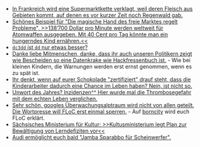 * [In Frankreich wird eine Supermarktkette verklagt, weil deren Fleisch aus Gebieten kommt, auf denen es vor kurzer Zeit noch Regenwald gab.](https://netzfrauen.org/2021/04/18/amazon-4/)
* [Schönes Beispiel für "Die magische Hand des freie Marktes regelt Probleme", >>138’700 Dollar pro Minute werden weltweit für Atomwaffen ausgegeben. Mit 40 Cent pro Tag könnte man ein hungerndes Kind ernähren.<<](https://www.sonnenseite.com/de/politik/milliarden-fuers-militaer-und-millionen-menschen-hungern/)
* [`dc3dd` ist `dd` nur etwas besser?](https://scheible.it/datenspeicher-mit-dd-und-dc3dd-sichern/)
* [Danke liebe Mitmenschen, danke, dass ihr auch unseren Politikern zeigt wie Bescheiden so eine Datenkrake wie Hackfressenbuch ist.](https://netzpolitik.org/2021/ach-du-scheisse-so-reagieren-europaabgeordnete-darauf-dass-ihre-handynummer-wegen-des-facebook-lecks-im-netz-steht/) - Wie bei kleinen Kindern, die Warnungen werden erst ernst genommen, wenn es zu spät ist.
* [Ihr denkt, wenn auf eurer Schokolade "zertifiziert" drauf steht, dass die Kinderarbeiter dadurch eine Chance im Leben haben? Nein, ist nicht so.](https://www.sonnenseite.com/de/wirtschaft/zertifizierter-kakao-darf-nicht-per-se-als-nachhaltig-bezeichnet-werden/)
* [Unwort des Jahres? Inzidenzen^^ Hier wurde mal die Thrombosegefahr mit dem echten Leben verglichen.](https://blog.fefe.de/?ts=9e8396a4)
* [Sehr schön, googles Überwachungsalptraum wird nicht von allen geteilt. Die Wortpresse will FLoC erst einmal sperren.](https://www.bleepingcomputer.com/news/security/wordpress-to-automatically-disable-google-floc-on-websites/) - Auf [borncity](https://www.borncity.com/blog/2021/04/19/gegenwind-fr-googles-floc-ansatz/) wird euch FLoC erklärt.
* [Sächsisches Ministerium für Kultur: >>Kultusministerium legt Plan zur Bewältigung von Lerndefiziten vor<<](https://www.bildung.sachsen.de/blog/index.php/2021/04/16/kultusministerium-legt-plan-zur-bewaeltigung-von-lerndefiziten-vor/)
* [Audi ermöglicht euch bald "Jamba Sparabbo für Scheinwerfer".](https://www.golem.de/news/auto-shanghai-2021-audi-a6-e-tron-projiziert-games-an-die-wand-2104-155833.html)
